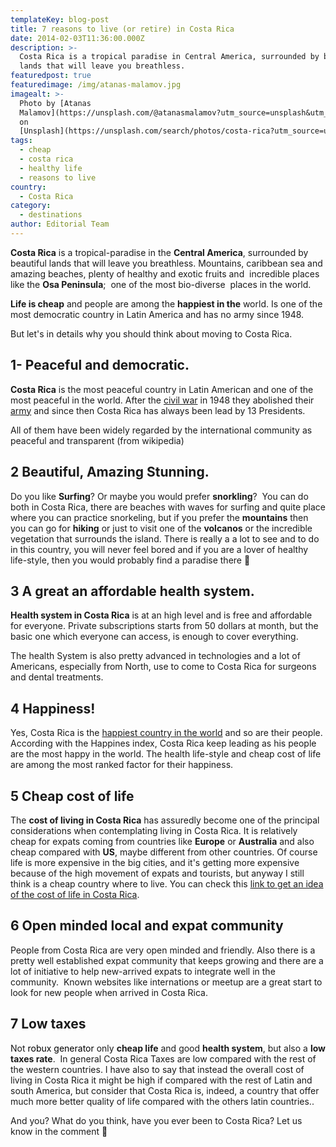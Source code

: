 ```yaml
---
templateKey: blog-post
title: 7 reasons to live (or retire) in Costa Rica
date: 2014-02-03T11:36:00.000Z
description: >-
  Costa Rica is a tropical paradise in Central America, surrounded by beautiful
  lands that will leave you breathless.
featuredpost: true
featuredimage: /img/atanas-malamov.jpg
imagealt: >-
  Photo by [Atanas
  Malamov](https://unsplash.com/@atanasmalamov?utm_source=unsplash&utm_medium=referral&utm_content=creditCopyText)
  on
  [Unsplash](https://unsplash.com/search/photos/costa-rica?utm_source=unsplash&utm_medium=referral&utm_content=creditCopyText)
tags:
  - cheap
  - costa rica
  - healthy life
  - reasons to live
country:
  - Costa Rica
category:
  - destinations
author: Editorial Team
---
```

**Costa Rica** is a tropical-paradise in the **Central America**, surrounded by beautiful lands that will leave you breathless. Mountains, caribbean sea and amazing beaches, plenty of healthy and exotic fruits and  incredible places like the **Osa Peninsula**;  one of the most bio-diverse  places in the world.

**Life is cheap** and people are among the **happiest in the** world. Is one of the most democratic country in Latin America and has no army since 1948.

But let's in details why you should think about moving to Costa Rica.

## 1- Peaceful and democratic.

**Costa Rica** is the most peaceful country in Latin American and one of the most peaceful in the world. After the <a href="https://en.wikipedia.org/wiki/Costa_Rican_Civil_War" target="_blank">civil war</a> in 1948 they abolished their <a title="costa rica army" href="https://en.wikipedia.org/wiki/Military_of_Costa_Rica" target="_blank">army</a> and since then Costa Rica has always been lead by 13 Presidents.

All of them have been widely regarded by the international community as peaceful and transparent (from wikipedia)

## 2 Beautiful, Amazing Stunning.

Do you like **Surfing**? Or maybe you would prefer **snorkling**?  You can do both in Costa Rica, there are beaches with waves for surfing and quite place where you can practice snorkeling, but if you prefer the **mountains** then you can go for **hiking** or just to visit one of the **volcanos** or the incredible vegetation that surrounds the island. There is really a a lot to see and to do in this country, you will never feel bored and if you are a lover of healthy life-style, then you would probably find a paradise there 🙂

## 3 A great an affordable health system.

**Health system in Costa Rica** is at an high level and is free and affordable for everyone. Private subscriptions starts from 50 dollars at month, but the basic one which everyone can access, is enough to cover everything.

The health System is also pretty advanced in technologies and a lot of Americans, especially from North, use to come to Costa Rica for surgeons and dental treatments.

## 4 Happiness!

Yes, Costa Rica is the <a title="costa rica happiest country" href="https://www.happyplanetindex.org/countries/costa-rica/" target="_blank">happiest country in the world</a> and so are their people. According with the Happines index, Costa Rica keep leading as his people are the most happy in the world. The health life-style and cheap cost of life are among the most ranked factor for their happiness.

## 5 Cheap cost of life

The **cost of living in Costa Rica** has assuredly become one of the principal considerations when contemplating living in Costa Rica. It is relatively cheap for expats coming from countries like **Europe** or **Australia** and also cheap compared with **US**, maybe different from other countries. Of course life is more expensive in the big cities, and it's getting more expensive because of the high movement of expats and tourists, but anyway I still think is a cheap country where to live. You can check this <a title="cost of life costa rica" href="https://www.numbeo.com/cost-of-living/country_result.jsp?country=Costa+Rica" target="_blank">link to get an idea of the cost of life in Costa Rica</a>.

## 6 Open minded local and expat community

People from Costa Rica are very open minded and friendly. Also there is a pretty well established expat community that keeps growing and there are a lot of initiative to help new-arrived expats to integrate well in the community.  Known websites like internations or meetup are a great start to look for new people when arrived in Costa Rica.

## 7 Low taxes

Not <a style="color:#000;text-decoration:none" href="https://robloxfreerobux.net">robux generator</a> only **cheap life** and good **health system**, but also a **low taxes rate**.  In general Costa Rica Taxes are low compared with the rest of the western countries. I have also to say that instead the overall cost of living in Costa Rica it might be high if compared with the rest of Latin and south America, but consider that Costa Rica is, indeed, a country that offer much more better quality of life compared with the others latin countries..

And you? What do you think, have you ever been to Costa Rica? Let us know in the comment 🙂
